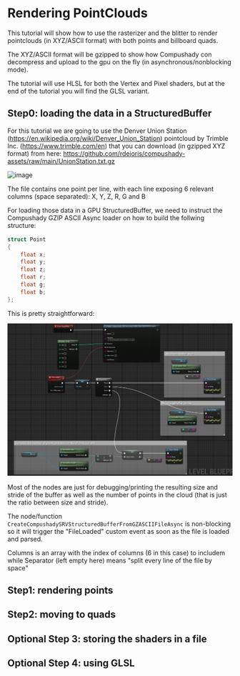 # Rendering PointClouds

This tutorial will show how to use the rasterizer and the blitter to render pointclouds (in XYZ/ASCII format) with both points and billboard quads.

The XYZ/ASCII format will be gzipped to show how Compushady con decompress and upload to the gpu on the fly (in asynchronous/nonblocking mode).

The tutorial will use HLSL for both the Vertex and Pixel shaders, but at the end of the tutorial you will find the GLSL variant.

## Step0: loading the data in a StructuredBuffer

For this tutorial we are going to use the Denver Union Station (https://en.wikipedia.org/wiki/Denver_Union_Station) pointcloud by Trimble Inc. (https://www.trimble.com/en) that you can download (in gzipped XYZ format) from here: https://github.com/rdeioris/compushady-assets/raw/main/UnionStation.txt.gz

![image](..//Screenshots/POINTCLOUD_000.png)

The file contains one point per line, with each line exposing 6 relevant columns (space separated): X, Y, Z, R, G and B

For loading those data in a GPU StructuredBuffer, we need to instruct the Compushady GZIP ASCII Async loader on how to build the follwing structure:

```c
struct Point
{
    float x;
    float y;
    float z;
    float r;
    float g;
    float b;
};
```

This is pretty straightforward:

![image](..//Screenshots/POINTCLOUD_001.png)

Most of the nodes are just for debugging/printing the resulting size and stride of the buffer as well as the number of points in the cloud (that is just the ratio between size and stride).

The node/function ```CreateCompushadySRVStructuredBufferFromGZASCIIFileAsync``` is non-blocking so it will trigger the "FileLoaded" custom event as soon as the file is loaded and parsed.

Columns is an array with the index of columns (6 in this case) to includem while Separator (left empty here) means "split every line of the file by space"

## Step1: rendering points

## Step2: moving to quads

## Optional Step 3: storing the shaders in a file

## Optional Step 4: using GLSL
